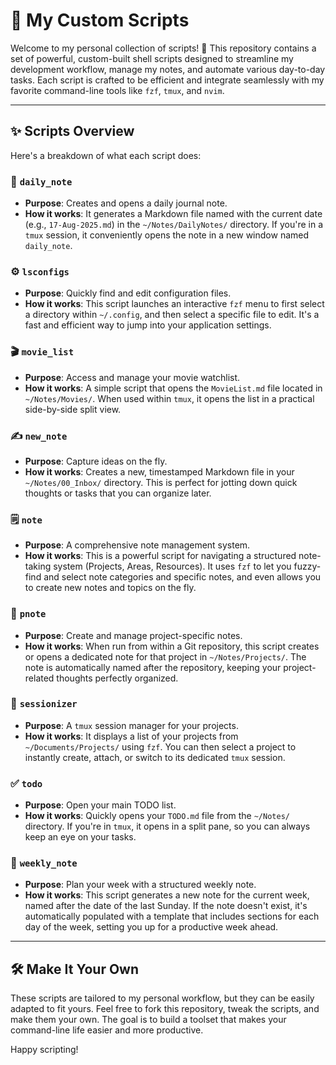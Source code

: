 # 📜 My Custom Scripts

Welcome to my personal collection of scripts! 🚀 This repository contains a set of powerful, custom-built shell scripts designed to streamline my development workflow, manage my notes, and automate various day-to-day tasks. Each script is crafted to be efficient and integrate seamlessly with my favorite command-line tools like `fzf`, `tmux`, and `nvim`.

---

## ✨ Scripts Overview

Here's a breakdown of what each script does:

### 📝 `daily_note`
- **Purpose**: Creates and opens a daily journal note.
- **How it works**: It generates a Markdown file named with the current date (e.g., `17-Aug-2025.md`) in the `~/Notes/DailyNotes/` directory. If you're in a `tmux` session, it conveniently opens the note in a new window named `daily_note`.

### ⚙️ `lsconfigs`
- **Purpose**: Quickly find and edit configuration files.
- **How it works**: This script launches an interactive `fzf` menu to first select a directory within `~/.config`, and then select a specific file to edit. It's a fast and efficient way to jump into your application settings.

### 🎬 `movie_list`
- **Purpose**: Access and manage your movie watchlist.
- **How it works**: A simple script that opens the `MovieList.md` file located in `~/Notes/Movies/`. When used within `tmux`, it opens the list in a practical side-by-side split view.

### ✍️ `new_note`
- **Purpose**: Capture ideas on the fly.
- **How it works**: Creates a new, timestamped Markdown file in your `~/Notes/00_Inbox/` directory. This is perfect for jotting down quick thoughts or tasks that you can organize later.

### 🗒️ `note`
- **Purpose**: A comprehensive note management system.
- **How it works**: This is a powerful script for navigating a structured note-taking system (Projects, Areas, Resources). It uses `fzf` to let you fuzzy-find and select note categories and specific notes, and even allows you to create new notes and topics on the fly.

### 📌 `pnote`
- **Purpose**: Create and manage project-specific notes.
- **How it works**: When run from within a Git repository, this script creates or opens a dedicated note for that project in `~/Notes/Projects/`. The note is automatically named after the repository, keeping your project-related thoughts perfectly organized.

### 🔄 `sessionizer`
- **Purpose**: A `tmux` session manager for your projects.
- **How it works**: It displays a list of your projects from `~/Documents/Projects/` using `fzf`. You can then select a project to instantly create, attach, or switch to its dedicated `tmux` session.

### ✅ `todo`
- **Purpose**: Open your main TODO list.
- **How it works**: Quickly opens your `TODO.md` file from the `~/Notes/` directory. If you're in `tmux`, it opens in a split pane, so you can always keep an eye on your tasks.

### 📅 `weekly_note`
- **Purpose**: Plan your week with a structured weekly note.
- **How it works**: This script generates a new note for the current week, named after the date of the last Sunday. If the note doesn't exist, it's automatically populated with a template that includes sections for each day of the week, setting you up for a productive week ahead.

---
## 🛠️ Make It Your Own

These scripts are tailored to my personal workflow, but they can be easily adapted to fit yours. Feel free to fork this repository, tweak the scripts, and make them your own. The goal is to build a toolset that makes your command-line life easier and more productive.

Happy scripting!
